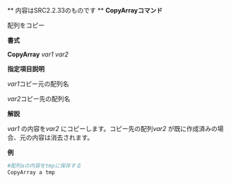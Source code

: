 ** 内容はSRC2.2.33のものです **
**CopyArrayコマンド**

配列をコピー

**書式**

**CopyArray** *var1 var2*

**指定項目説明**

*var1*コピー元の配列名

*var2*コピー先の配列名

**解説**

*var1* の内容を*var2* にコピーします。コピー先の配列*var2* が既に作成済みの場合、元の内容は消去されます。

**例**
```sh
#配列aの内容をtmpに保存する
CopyArray a tmp
```

